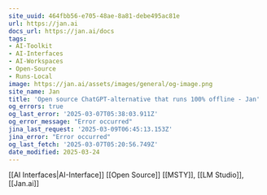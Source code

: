 ```yaml
---
site_uuid: 464fbb56-e705-48ae-8a81-debe495ac81e
url: https://jan.ai
docs_url: https://jan.ai/docs
tags:
- AI-Toolkit
- AI-Interfaces
- AI-Workspaces
- Open-Source
- Runs-Local
image: https://jan.ai/assets/images/general/og-image.png
site_name: Jan
title: 'Open source ChatGPT-alternative that runs 100% offline - Jan'
og_errors: true
og_last_error: '2025-03-07T05:38:03.911Z'
og_error_message: "Error occurred"
jina_last_request: '2025-03-09T06:45:13.153Z'
jina_error: "Error occurred"
og_last_fetch: '2025-03-07T05:20:56.749Z'
date_modified: 2025-03-24
---
```



[[AI Interfaces|AI-Interface]] [[Open Source]]
[[MSTY]], [[LM Studio]], [[Jan.ai]]
